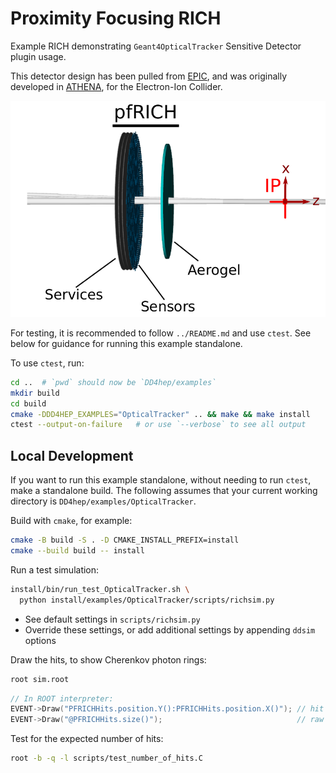 Proximity Focusing RICH
=======================

Example RICH demonstrating `Geant4OpticalTracker` Sensitive Detector plugin usage.

This detector design has been pulled from [EPIC](https://github.com/eic/epic), and was originally developed in
[ATHENA](https://eicweb.phy.anl.gov/EIC/detectors/athena), for the Electron-Ion Collider.

![PFRICH](doc/geometry.png)

For testing, it is recommended to follow `../README.md` and use `ctest`. See below for guidance for
running this example standalone.

To use `ctest`, run:
```bash
cd ..  # `pwd` should now be `DD4hep/examples`
mkdir build
cd build
cmake -DDD4HEP_EXAMPLES="OpticalTracker" .. && make && make install
ctest --output-on-failure   # or use `--verbose` to see all output
```

## Local Development
If you want to run this example standalone, without needing to run `ctest`,
make a standalone build. The following assumes that your current working
directory is `DD4hep/examples/OpticalTracker`.

Build with `cmake`, for example:
```bash
cmake -B build -S . -D CMAKE_INSTALL_PREFIX=install
cmake --build build -- install
```

Run a test simulation:
```bash
install/bin/run_test_OpticalTracker.sh \
  python install/examples/OpticalTracker/scripts/richsim.py
```
- See default settings in `scripts/richsim.py`
- Override these settings, or add additional settings by appending `ddsim` options

Draw the hits, to show Cherenkov photon rings:
```bash
root sim.root
```
```cpp
// In ROOT interpreter:
EVENT->Draw("PFRICHHits.position.Y():PFRICHHits.position.X()"); // hit positions
EVENT->Draw("@PFRICHHits.size()");                              // raw number of hits per event
```

Test for the expected number of hits:
```bash
root -b -q -l scripts/test_number_of_hits.C
```
